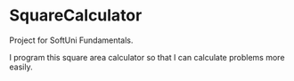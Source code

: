 # SquareCalculator
Project for SoftUni Fundamentals.


I program this square area calculator so that I can calculate problems more easily.



